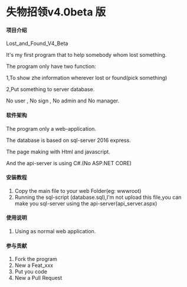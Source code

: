# 失物招领v4.0beta 版

#### 项目介绍
Lost_and_Found_V4_Beta

It's my first program that to help somebody whom lost something.

The program only have two function:

1,To show zhe information wherever lost or found(pick something)

2,Put something to server database.

No user , No sign , No admin and No manager.
 

#### 软件架构
The program only a web-application.

The database is based on sql-server 2016 express.

The page making with Html and javascript.

And the api-server is using C#.(No ASP.NET CORE)


#### 安装教程

1. Copy the main file to your web Folder(eg: wwwroot)
2. Running the sql-script (database.sql),I'm not upload this file,you can make you sql-server using the api-server(api_server.aspx)


#### 使用说明

1. Using as normal web application.

#### 参与贡献

1. Fork the program
2. New a Feat_xxx
3. Put you code
4. New a Pull Request
